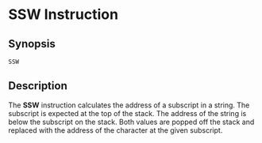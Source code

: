 # SSW Instruction

## Synopsis

```
SSW
```

## Description

The **SSW** instruction calculates the address of a subscript in a string.
The subscript is expected at the top of the stack. The address of the string
is below the subscript on the stack. Both values are popped off the stack and
replaced with the address of the character at the given subscript.
